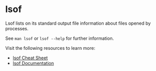 # lsof

Lsof lists on its standard output file information about files opened by processes.

See `man lsof` or `lsof --help` for further information.

Visit the following resources to learn more:

- [lsof Cheat Sheet](https://neverendingsecurity.wordpress.com/2015/04/13/lsof-commands-cheatsheet/)
- [lsof Documentation](https://man7.org/linux/man-pages/man8/lsof.8.html)
